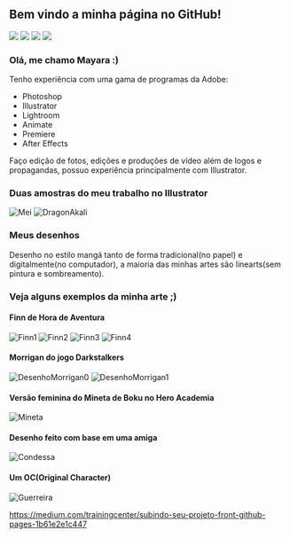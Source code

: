## Bem vindo a minha página no GitHub!
[<img src="https://image.flaticon.com/icons/svg/69/69407.svg">](http://google.com.au/)
[<img src="https://image.flaticon.com/icons/svg/69/69366.svg">](http://google.com.au/)
[<img src="https://image.flaticon.com/icons/svg/69/69407.svg">](http://google.com.au/)
[<img src="https://image.flaticon.com/icons/svg/69/69407.svg">](http://google.com.au/)
### Olá, me chamo Mayara :)
Tenho experiência com uma gama de programas da Adobe:
- Photoshop
- Illustrator
- Lightroom
- Animate
- Premiere
- After Effects

Faço edição de fotos, edições e produções de vídeo além de logos e propagandas, possuo experiência principalmente com Illustrator.

### Duas amostras do meu trabalho no Illustrator
![Mei](https://i.ibb.co/5RgrybN/AULA-POLIGONAL-May.png)
![DragonAkali](https://i.ibb.co/m4bzK1b/dragao1.jpg)

### Meus desenhos

Desenho no estilo mangá tanto de forma tradicional(no papel) e digitalmente(no computador), a maioria das minhas artes são linearts(sem pintura e sombreamento).

### Veja alguns exemplos da minha arte ;)
#### Finn de Hora de Aventura
![Finn1](https://i.ibb.co/8DHBZvz/Finn1.jpg)
![Finn2](https://i.ibb.co/RSyV3N2/Finn2.jpg)
![Finn3](https://i.ibb.co/yq0qkfM/Finn3.jpg)
![Finn4](https://i.ibb.co/2vF3W37/Finn.jpg)
#### Morrigan do jogo Darkstalkers
![DesenhoMorrigan0](https://i.ibb.co/ZgMjvyy/Morrigan.jpg)
![DesenhoMorrigan1](https://i.ibb.co/zPR289v/Morrigancb.jpg)
#### Versão feminina do Mineta de Boku no Hero Academia
![Mineta](https://i.ibb.co/q04d5nQ/mineta.jpg)
#### Desenho feito com base em uma amiga
![Condessa](https://i.ibb.co/0Z53dLs/Condessa.jpg)
#### Um OC(Original Character)
![Guerreira](https://i.ibb.co/fHhSCnZ/guerreira-001.jpg)

https://medium.com/trainingcenter/subindo-seu-projeto-front-github-pages-1b61e2e1c447

